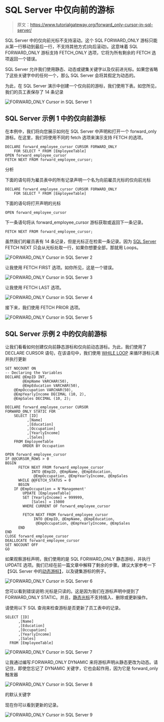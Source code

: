 # SQL Server 中仅向前的游标

> 原文：<https://www.tutorialgateway.org/forward_only-cursor-in-sql-server/>

SQL Server 中的仅向前光标不支持滚动。这个 SQL FORWARD_ONLY 游标只能从第一行移动到最后一行，不支持其他方式(向后滚动)。这意味着 SQL FORWARD_ONLY 游标支持 FETCH_ONLY 选项，它将为所有剩余的 FETCH 选项返回一个错误。

SQL Server 允许我们使用静态、动态或键集关键字以及仅前进光标。如果您省略了这些关键字中的任何一个，那么 SQL Server 会将其假定为动态的。

为此，在 SQL Server 演示中创建一个仅向前的游标，我们使用下表。如您所见，我们的员工表保存了 14 条记录

![FORWARD_ONLY Cursor in SQL Server 1](img/b8689e2ec37a509442a554ae638f7dd7.png)

## SQL Server 示例 1 中的仅向前游标

在本例中，我们将向您展示如何在 SQL Server 中声明和打开一个 forward_only 游标。在这里，我们将使用不同的 fetch 选项来演示支持 FETCH 的选项。

```
DECLARE forward_employee_cursor CURSOR FORWARD_ONLY
    FOR SELECT * FROM [EmployeeTable]
OPEN forward_employee_cursor  
FETCH NEXT FROM forward_employee_cursor;
```

分析

下面的语句将为雇员表中的所有记录声明一个名为向前雇员光标的仅向前光标

```
DECLARE forward_employee_cursor CURSOR FORWARD_ONLY
    FOR SELECT * FROM [EmployeeTable]
```

下面的语句将打开声明的光标

```
OPEN forward_employee_cursor
```

下一条语句将从 forward_employee_cursor 游标获取或返回下一条记录。

```
FETCH NEXT FROM forward_employee_cursor;
```

虽然我们的雇员表有 14 条记录，但是光标正在检索一条记录。因为 [SQL Server](https://www.tutorialgateway.org/sql/) FETCH NEXT 只会从光标处取一行，如果你想要全部，那就用 Loops。

![FORWARD_ONLY Cursor in SQL Server 2](img/369864290e7548259398c879fabb2d01.png)

让我使用 FETCH FIRST 选项。如你所见，这是一个错误。

![FORWARD_ONLY Cursor in SQL Server 3](img/685a2ee361dbe4bb0578282806445346.png)

让我使用 FETCH LAST 选项。

![FORWARD_ONLY Cursor in SQL Server 4](img/b1866999048c1e07a8c5c1bf6df007d6.png)

接下来，我们使用 FETCH PRIOR 选项。

![FORWARD_ONLY Cursor in SQL Server 5](img/0ec56a072342b3cb86e076318cf45bad.png)

## SQL Server 示例 2 中的仅向前游标

让我们看看如何创建仅向前静态游标和仅向前动态游标。为此，我们使用了 DECLARE CURSOR 语句，在该语句中，我们使用 [WHILE LOOP](https://www.tutorialgateway.org/sql-while-loop/) 来循环游标元素并执行更新

```
SET NOCOUNT ON
-- Declaring the Variables 
DECLARE @EmpID INT,
        @EmpName VARCHAR(50),
        @EmpEducation VARCHAR(50),
	@EmpOccupation VARCHAR(50),
	@EmpYearlyIncome DECIMAL (10, 2), 
	@EmpSales DECIMAL (10, 2);

DECLARE forward_employee_cursor CURSOR 
FORWARD_ONLY STATIC FOR 
	SELECT [ID]
	      ,[Name]
	      ,[Education]
	      ,[Occupation]
	      ,[YearlyIncome]
	      ,[Sales]
	FROM EmployeeTable
        ORDER BY Occupation

OPEN forward_employee_cursor
IF @@CURSOR_ROWS > 0
BEGIN 
      FETCH NEXT FROM forward_employee_cursor
            INTO @EmpID, @EmpName, @EmpEducation,
	         @EmpOccupation, @EmpYearlyIncome, @EmpSales
      WHILE @@FETCH_STATUS = 0
      BEGIN
	IF @EmpOccupation = N'Management'
 	    UPDATE [EmployeeTable] 
		SET [YearlyIncome] = 999999,
		    [Sales] = 15000
	    WHERE CURRENT OF forward_employee_cursor                

        FETCH NEXT FROM forward_employee_cursor
             INTO @EmpID, @EmpName, @EmpEducation,
	          @EmpOccupation, @EmpYearlyIncome, @EmpSales
      END
END
CLOSE forward_employee_cursor
DEALLOCATE forward_employee_cursor
SET NOCOUNT OFF 
GO
```

如果观察游标声明，我们使用的是 SQL FORWARD_ONLY 静态游标，并执行 UPDATE 选项。我们已经在前一篇文章中解释了剩余的步骤。建议大家参考一下【SQL Server 中的[动态游标】](https://www.tutorialgateway.org/dynamic-cursor-in-sql-server/)，以及键集游标的例子。

![FORWARD_ONLY Cursor in SQL Server 6](img/9ff366a9d3977e72777e762677ab9432.png)

您可以看到错误说明:光标是只读的。这是因为我们在游标声明中提到了 FORWARD_ONLY STATIC。并且，[静态光标](https://www.tutorialgateway.org/static-cursor-in-sql-server/)不支持插入、删除或更新操作。

请使用以下 SQL 查询来检查游标是否更新了员工表中的记录。

```
SELECT [ID]
      ,[Name]
      ,[Education]
      ,[Occupation]
      ,[YearlyIncome]
      ,[Sales]
  FROM [EmployeeTable]
```

![FORWARD_ONLY Cursor in SQL Server 7](img/eec824e4b0843246875cc71ec2983f3b.png)

让我通过编写:FORWARD_ONLY DYNAMIC 来将游标声明从静态更改为动态。请记住，即使您忘记了 DYNAMIC 关键字，它也会起作用，因为它是 forward_only 触发器

![FORWARD_ONLY Cursor in SQL Server 8](img/2cf08500d315dbf3787cab36c99b54df.png)

的默认关键字

现在你可以看到更新的记录。

![FORWARD_ONLY Cursor in SQL Server 9](img/e626a9dfac2dfad921ca9f71e467c3b5.png)